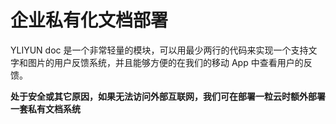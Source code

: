 # 企业私有化文档部署

YLIYUN doc 是一个非常轻量的模块，可以用最少两行的代码来实现一个支持文字和图片的用户反馈系统，并且能够方便的在我们的移动 App 中查看用户的反馈。

**处于安全或其它原因，如果无法访问外部互联网，我们可在部署一粒云时额外部署一套私有文档系统**
